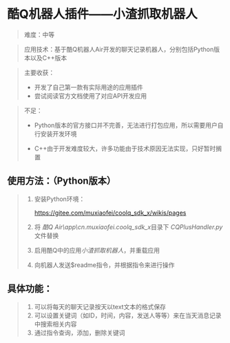 # 酷Q机器人插件——小渣抓取机器人

> 难度：中等

> 应用技术：基于酷Q机器人Air开发的聊天记录机器人，分别包括Python版本以及C++版本

> 主要收获：
>
> * 开发了自己第一款有实际用途的应用插件
> * 尝试阅读官方文档使用了对应API开发应用

> 不足：
>
> * Python版本的官方接口并不完善，无法进行打包应用，所以需要用户自行安装开发环境
>
> * C++由于开发难度较大，许多功能由于技术原因无法实现，只好暂时搁置

## 使用方法：（Python版本）

> 1. 安装Python环境：
>
>    https://gitee.com/muxiaofei/coolq_sdk_x/wikis/pages
>
> 2. 将 *酷Q Air\app\cn.muxiaofei.coolq_sdk_x*目录下 *CQPlusHandler.py*文件替换
>
> 3. 启用酷Q中的应用*小渣抓取机器人*，并重载应用
>
> 4. 向机器人发送$readme指令，并根据指令来进行操作

## 具体功能：

> 1. 可以将每天的聊天记录按天以text文本的格式保存
> 2. 可以设置关键词（如ID，时间，内容，发送人等等）来在当天消息记录中搜索相关内容
> 3. 通过指令查询，添加，删除关键词